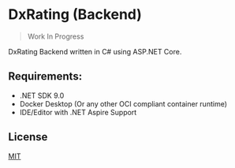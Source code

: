 # DxRating (Backend)

> Work In Progress

DxRating Backend written in C# using ASP.NET Core.

## Requirements:

- .NET SDK 9.0
- Docker Desktop (Or any other OCI compliant container runtime)
- IDE/Editor with .NET Aspire Support

## License

[MIT](./LICENSE)
